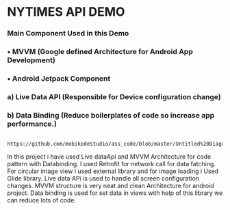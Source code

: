 #                                               NYTIMES API DEMO


### Main Component Used in this Demo

###          •	MVVM (Google defined Architecture for Android App Development)
###          •	Android Jetpack Component
###                a)	Live Data API (Responsible for Device configuration change)
###                b)	Data Binding (Reduce boilerplates of code so increase app performance.)
       
       
       https://github.com/mobikodeStudio/ass_code/blob/master/Untitled%20Diagram.jpg
In this project i have used Live dataApi and MVVM Architecture for code pattern with Databinding.
I used Retrofit for network call for data fatching.
For circular image view i used external library and for image loading i Used Glide library.
Live data APi is used to handle all screen configuration changes.
MVVM structure is very neat and clean Architecture for android project.
Data binding is used for set data in views with help of this library we can reduce lots of code.
